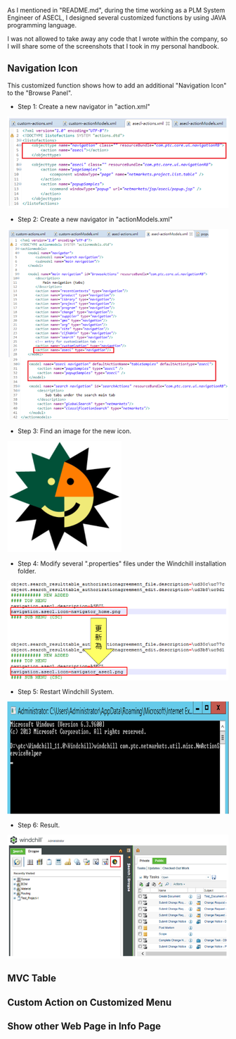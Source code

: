 As I mentioned in "README.md", during the time working as a PLM System Engineer of ASECL, I designed several customized functions 
by using JAVA programming language.

I was not allowed to take away any code that I wrote within the company, so I will share some of the screenshots that I took in my 
personal handbook.

## Navigation Icon

This customized function shows how to add an additional "Navigation Icon" to the "Browse Panel".

* Step 1: Create a new navigator in "action.xml"

![](https://github.com/Johnny9527/ASECL_2017-2019/blob/main/Pictures/Navigation%20Icon/Step1.png)

* Step 2: Create a new navigator in "actionModels.xml"

![](https://github.com/Johnny9527/ASECL_2017-2019/blob/main/Pictures/Navigation%20Icon/Step2.png)

* Step 3: Find an image for the new icon.

![](https://github.com/Johnny9527/ASECL_2017-2019/blob/main/Pictures/Navigation%20Icon/Step3.png)

* Step 4: Modify several ".properties" files under the Windchill installation folder.

![](https://github.com/Johnny9527/ASECL_2017-2019/blob/main/Pictures/Navigation%20Icon/Step4.png)

* Step 5: Restart Windchill System.

![](https://github.com/Johnny9527/ASECL_2017-2019/blob/main/Pictures/Navigation%20Icon/Step5.png)

* Step 6: Result.

![](https://github.com/Johnny9527/ASECL_2017-2019/blob/main/Pictures/Navigation%20Icon/Step6.png)


## MVC Table

## Custom Action on Customized Menu

## Show other Web Page in Info Page

